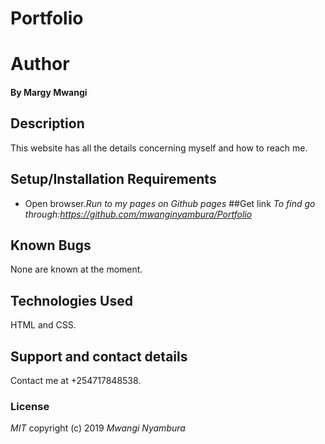 # Portfolio
# Author
#### By **Margy Mwangi**
## Description
This website has all the details concerning myself and how to reach me.
## Setup/Installation Requirements
* Open browser.*Run to my pages on Github pages*
##Get link
*To find go through:https://github.com/mwanginyambura/Portfolio*
## Known Bugs
None are known at the moment.
## Technologies Used
HTML and CSS.
## Support and contact details
Contact me at +254717848538.
### License
*MIT*
copyright (c) 2019
*Mwangi Nyambura*
